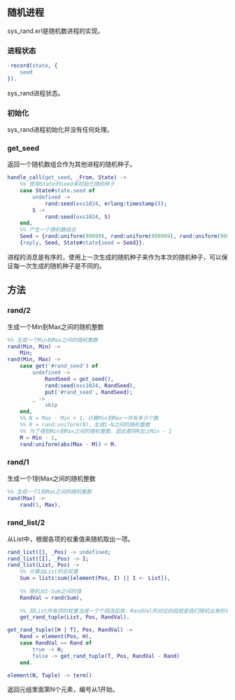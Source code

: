 ## 随机进程

sys_rand.erl是随机数进程的实现。



### 进程状态

```erlang
-record(state, {
    seed
}).
```

sys_rand进程状态。



### 初始化

sys_rand进程初始化并没有任何处理。



### get_seed

返回一个随机数组合作为其他进程的随机种子。

```erlang
handle_call(get_seed, _From, State) ->
    %% 使用State的seed来初始化随机种子
    case State#state.seed of
        undefined ->
            rand:seed(exs1024, erlang:timestamp());
        S ->
            rand:seed(exs1024, S)
	end,
    %% 产生一个随机数组合
    Seed = {rand:uniform(99999), rand:uniform(999999), rand:uniform(999999)},
    {reply, Seed, State#state{seed = Seed}}.
```

进程的消息是有序的，使用上一次生成的随机种子来作为本次的随机种子，可以保证每一次生成的随机种子是不同的。





## 方法

### rand/2

生成一个Min到Max之间的随机整数

```erlang
%% 生成一个Min到Max之间的随机整数
rand(Min, Min) ->
    Min;
rand(Min, Max) ->
    case get('#rand_seed') of
        undefined ->
            RandSeed = get_seed(),
            rand:seed(exs1024, RandSeed),
            put('#rand_seed', RandSeed);
        _ ->
            skip
	end,
    %% N = Max - Min + 1，计算Min到Max一共有多少个数
    %% R = rand:uniform(N)，生成1-N之间的随机整数
    %% 为了得到Min到Max之间的随机整数，因此要将R加上Min - 1
	M = Min - 1,
    rand:uniform(abs(Max - M)) + M.
```



### rand/1

生成一个1到Max之间的随机整数

```erlang
%% 生成一个1到Max之间的随机整数
rand(Max) ->
    rand(1, Max).
```





### rand_list/2

从List中，根据各项的权重值来随机取出一项。

```erlang
rand_list([], _Pos) -> undefined;
rand_list([I], _Pos) -> I;
rand_list(List, Pos) ->
    %% 计算出List的总权重
    Sum = lists:sum([element(Pos, I) || I <- List]),
    
    %% 随机出1-Sum之间的值
    RandVal = rand(Sum),
    
    %% 将List所有项的权重当成一个个段连起来，RandVal所对应的段就是我们随机出来的项
    get_rand_tuple(List, Pos, RandVal).

get_rand_tuple([H | T], Pos, RandVal) ->
    Rand = element(Pos, H),
    case RandVal =< Rand of
        true -> H;
        false -> get_rand_tuple(T, Pos, RandVal - Rand)
    end.
```



```erlang
element(N, Tuple) -> term()
```

返回元组里面第N个元素，编号从1开始。